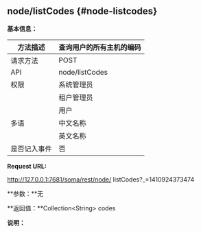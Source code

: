 ## node/listCodes {#node-listcodes}

**基本信息：**

| 方法描述 | 查询用户的所有主机的编码 |
| --- | --- |
| 请求方法 | POST |
| API | node/listCodes |
| 权限 | 系统管理员 | 是 |
|  | 租户管理员 | 是 |
|  | 用户 | 是 |
| 多语 | 中文名称 | 查询用户的所有主机的编码 |
|  | 英文名称 |  |
| 是否记入事件 | 否 |

**Request URL:**

http://127.0.0.1:7681/soma/rest/node/ listCodes?_=1410924373474

**参数：**无

**返回值：**Collection&lt;String&gt; codes

**说明：**